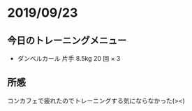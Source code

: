 # 2019/09/23

## 今日のトレーニングメニュー

- ダンベルカール 片手 8.5kg 20 回 × 3

## 所感

コンカフェで疲れたのでトレーニングする気にならなかった(><)

